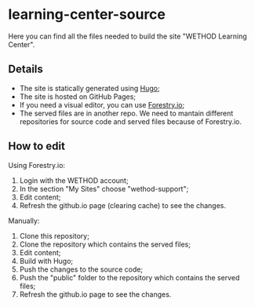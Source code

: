# learning-center-source
Here you can find all the files needed to build the site "WETHOD Learning Center". 
## Details
* The site is statically generated using [Hugo](https://gohugo.io/);
* The site is hosted on GitHub Pages;
* If you need a visual editor, you can use [Forestry.io](https://forestry.io);
* The served files are in another repo. We need to mantain different repositories for source code and served files because of Forestry.io.
## How to edit 
Using Forestry.io:
1. Login with the WETHOD account;
2. In the section "My Sites" choose "wethod-support";
3. Edit content;
4. Refresh the github.io page (clearing cache) to see the changes.

Manually:
1. Clone this repository;
2. Clone the repository which contains the served files;
3. Edit content;
4. Build with Hugo;
5. Push the changes to the source code;
6. Push the "public" folder to the repository which contains the served files;
7. Refresh the github.io page to see the changes.
